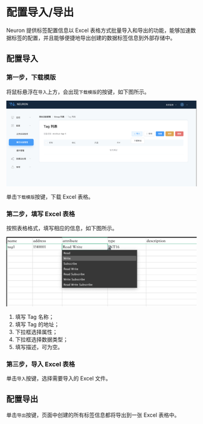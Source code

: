 # 配置导入/导出

Neuron 提供标签配置信息以 Excel 表格方式批量导入和导出的功能，能够加速数据标签的配置，并且能够便捷地导出创建的数据标签信息到外部存储中。

## 配置导入

### 第一步，下载模版

将鼠标悬浮在`导入`上方，会出现`下载模版`的按键，如下图所示。

![download-template](./assets/download-template.png)

单击`下载模版`按键，下载 Excel 表格。

### 第二步，填写 Excel 表格

按照表格格式，填写相应的信息，如下图所示。

![excel](./assets/excel.png)

1. 填写 Tag 名称；
2. 填写 Tag 的地址；
3. 下拉框选择属性；
4. 下拉框选择数据类型；
5. 填写描述，可为空。

### 第三步，导入 Excel 表格

单击`导入`按键，选择需要导入的 Excel 文件。

## 配置导出

单击`导出`按键，页面中创建的所有标签信息都将导出到一张 Excel 表格中。
